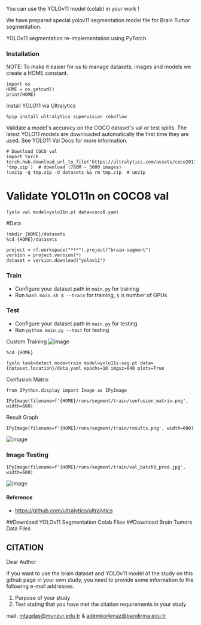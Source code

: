 
You can use the YOLOv11 model (colab) in your work !


We have prepared special yolov11 segmentation model file for Brain Tumor segmentation.

YOLOv11 segmentation re-implementation using PyTorch

### Installation
NOTE: To make it easier for us to manage datasets, images and models we create a HOME constant.
```
import os
HOME = os.getcwd()
print(HOME)
```
Install YOLO11 via Ultralytics
```
%pip install ultralytics supervision roboflow
```
Validate a model's accuracy on the COCO dataset's val or test splits. The latest YOLO11 models are downloaded automatically the first time they are used. See YOLO11 Val Docs for more information.

```
# Download COCO val
import torch
torch.hub.download_url_to_file('https://ultralytics.com/assets/coco2017val.zip', 'tmp.zip')  # download (780M - 5000 images)
!unzip -q tmp.zip -d datasets && rm tmp.zip  # unzip
```
# Validate YOLO11n on COCO8 val
```
!yolo val model=yolo11n.pt data=coco8.yaml
```
#Data
```
!mkdir {HOME}/datasets
%cd {HOME}/datasets

project = rf.workspace("***").project("brain-segment")
version = project.version(*)
dataset = version.download("yolov11")
```

### Train

* Configure your dataset path in `main.py` for training
* Run `bash main.sh $ --train` for training, `$` is number of GPUs

### Test

* Configure your dataset path in `main.py` for testing
* Run `python main.py --test` for testing

Custom Training
![image](https://github.com/user-attachments/assets/3bdd9425-7da7-4dca-a71b-8080d466ba62)

```
%cd {HOME}

!yolo task=detect mode=train model=yolo11s-seg.pt data={dataset.location}/data.yaml epochs=10 imgsz=640 plots=True
```
Confusion Matrix
```
from IPython.display import Image as IPyImage

IPyImage(filename=f'{HOME}/runs/segment/train/confusion_matrix.png', width=600)
```
Result Graph
```
IPyImage(filename=f'{HOME}/runs/segment/train/results.png', width=600)

```
![image](https://github.com/user-attachments/assets/faa74684-c955-4d38-89a8-569842c82353)

### Image Testing
```
IPyImage(filename=f'{HOME}/runs/segment/train/val_batch0_pred.jpg', width=600)

```

![image](https://github.com/user-attachments/assets/1c187fcb-0a57-407a-9b04-c8ed04dd132c)


#### Reference

* https://github.com/ultralytics/ultralytics

##Download YOLOv11 Segmentation Colab Files
##Download Brain Tumors Data Files

## CITATION

Dear Author

If you want to use the brain dataset and YOLOv11 model of the study on this github page in your own study, you need to provide some information to the following e-mail addresses.

1. Purpose of your study
2. Text stating that you have met the citation requirements in your study

mail:
mtagdas@munzur.edu.tr &
ademkorkmaz@bandirma.edu.tr
